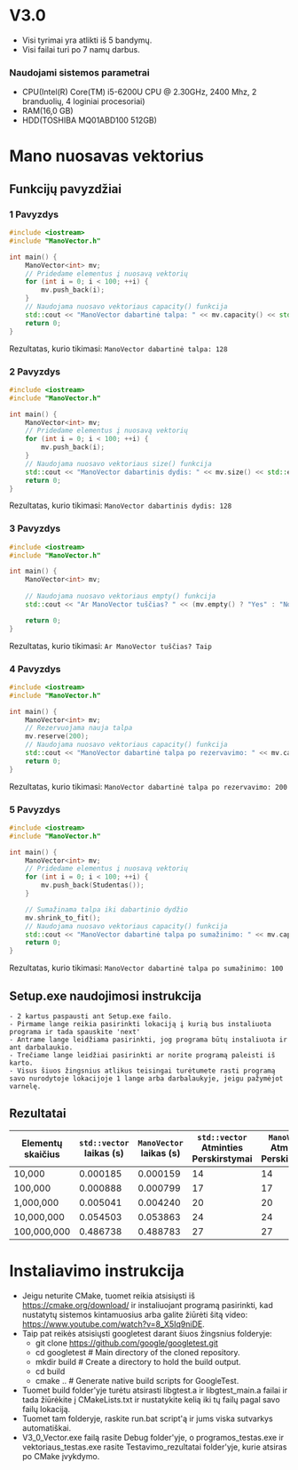 # V3.0

- Visi tyrimai yra atlikti iš 5 bandymų.
- Visi failai turi po 7 namų darbus.
### Naudojami sistemos parametrai
- CPU(Intel(R) Core(TM) i5-6200U CPU @ 2.30GHz, 2400 Mhz, 2 branduolių, 4 loginiai procesoriai)
- RAM(16,0 GB)
- HDD(TOSHIBA MQ01ABD100 512GB)

# Mano nuosavas vektorius

## Funkcijų pavyzdžiai

### 1 Pavyzdys
```cpp
#include <iostream>
#include "ManoVector.h"

int main() {
    ManoVector<int> mv;
    // Pridedame elementus į nuosavą vektorių
    for (int i = 0; i < 100; ++i) {
        mv.push_back(i);
    }
    // Naudojama nuosavo vektoriaus capacity() funkcija
    std::cout << "ManoVector dabartinė talpa: " << mv.capacity() << std::endl;
    return 0;
}
```
Rezultatas, kurio tikimasi:  ```ManoVector dabartinė talpa: 128```

### 2 Pavyzdys 
```cpp
#include <iostream>
#include "ManoVector.h"

int main() {
    ManoVector<int> mv;
    // Pridedame elementus į nuosavą vektorių
    for (int i = 0; i < 100; ++i) {
        mv.push_back(i);
    }
    // Naudojama nuosavo vektoriaus size() funkcija
    std::cout << "ManoVector dabartinis dydis: " << mv.size() << std::endl;
    return 0;
}
```
Rezultatas, kurio tikimasi:  ```ManoVector dabartinis dydis: 128```

### 3 Pavyzdys
```cpp
#include <iostream>
#include "ManoVector.h"

int main() {
    ManoVector<int> mv;
    
    // Naudojama nuosavo vektoriaus empty() funkcija
    std::cout << "Ar ManoVector tuščias? " << (mv.empty() ? "Yes" : "No") << std::endl;

    return 0;
}
```
Rezultatas, kurio tikimasi:  ```Ar ManoVector tuščias? Taip```

### 4 Pavyzdys
```cpp
#include <iostream>
#include "ManoVector.h"

int main() {
    ManoVector<int> mv;
    // Rezervuojama nauja talpa
    mv.reserve(200);
    // Naudojama nuosavo vektoriaus capacity() funkcija
    std::cout << "ManoVector dabartinė talpa po rezervavimo: " << mv.capacity() << std::endl;
    return 0;
}
```

Rezultatas, kurio tikimasi: ```ManoVector dabartinė talpa po rezervavimo: 200```


### 5 Pavyzdys
```cpp
#include <iostream>
#include "ManoVector.h"

int main() {
    ManoVector<int> mv;
    // Pridedame elementus į nuosavą vektorių
    for (int i = 0; i < 100; ++i) {
        mv.push_back(Studentas());
    }

    // Sumažinama talpa iki dabartinio dydžio
    mv.shrink_to_fit();
    // Naudojama nuosavo vektoriaus capacity() funkcija
    std::cout << "ManoVector dabartinė talpa po sumažinimo: " << mv.capacity() << std::endl;
    return 0;
}
```

Rezultatas, kurio tikimasi: ```ManoVector dabartinė talpa po sumažinimo: 100```

## Setup.exe naudojimosi instrukcija
    - 2 kartus paspausti ant Setup.exe failo.
    - Pirmame lange reikia pasirinkti lokaciją į kurią bus instaliuota programa ir tada spauskite 'next'
    - Antrame lange leidžiama pasirinkti, jog programa būtų instaliuota ir ant darbalaukio.
    - Trečiame lange leidžiai pasirinkti ar norite programą paleisti iš karto.
    - Visus šiuos žingsnius atlikus teisingai turėtumete rasti programą savo nurodytoje lokacijoje 1 lange arba darbalaukyje, jeigu pažymėjot varnelę.

## Rezultatai

| Elementų skaičius | `std::vector` laikas (s) | `ManoVector` laikas (s) | `std::vector` Atminties Perskirstymai | `ManoVector` Atminties Perskirstymai |
|-------------------|--------------------------|--------------------------|---------------------------------------|---------------------------------------|
|             10,000 |                  0.000185 |                0.000159 |                                    14 |                                   14 |
|            100,000 |                  0.000888 |                0.000799 |                                    17 |                                   17 |
|          1,000,000 |                  0.005041 |                0.004240 |                                    20 |                                   20 |
|         10,000,000 |                  0.054503 |                0.053863 |                                    24 |                                   24 |
|        100,000,000 |                  0.486738 |                0.488783 |                                    27 |                                   27 |

# Instaliavimo instrukcija
- Jeigu neturite CMake, tuomet reikia atsisiųsti iš https://cmake.org/download/ ir instaliuojant programą pasirinkti, kad nustatytų sistemos kintamuosius arba galite žiūrėti šitą video: https://www.youtube.com/watch?v=8_X5Iq9niDE.
- Taip pat reikės atsisiųsti googletest darant šiuos žingsnius folderyje: 
    - git clone https://github.com/google/googletest.git
    - cd googletest        # Main directory of the cloned repository.
    - mkdir build          # Create a directory to hold the build output.
    - cd build
    - cmake ..             # Generate native build scripts for GoogleTest.
- Tuomet build folder'yje turėtu atsirasti libgtest.a ir libgtest_main.a failai ir tada žiūrėkite į CMakeLists.txt ir nustatykite kelią iki tų failų pagal savo failų lokaciją.
- Tuomet tam folderyje, raskite run.bat script'ą ir jums viska sutvarkys automatiškai.
- V3_0_Vector.exe failą rasite Debug folder'yje, o programos_testas.exe ir vektoriaus_testas.exe rasite Testavimo_rezultatai folder'yje, kurie atsiras po CMake įvykdymo.

